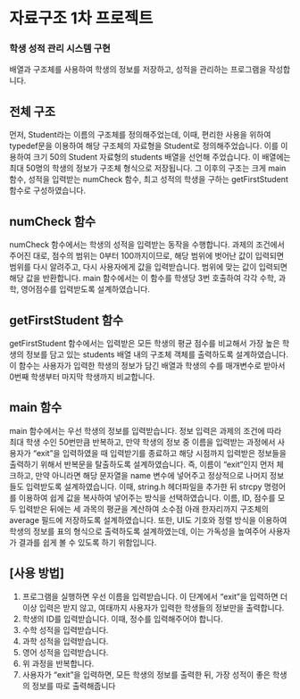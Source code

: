 # 자료구조 1차 프로젝트
### 학생 성적 관리 시스템 구현
배열과 구조체를 사용하여 학생의 정보를 저장하고, 성적을 관리하는 프로그램을 작성합니다.  

## 전체 구조
먼저, Student라는 이름의 구조체를 정의해주었는데, 이때, 편리한 사용을 위하여 typedef문을 이용하여 해당 구조체의 자료형을 Student로 정의해주었습니다.
이를 이용하여 크기 50의 Student 자료형의 students 배열을 선언해 주었습니다. 이 배열에는 최대 50명의 학생의 정보가 구조체 형식으로 저장됩니다.
그 이후의 구조는 크게 main 함수, 성적을 입력받는 numCheck 함수, 최고 성적의 학생을 구하는 getFirstStudent 함수로 구성하였습니다.

## numCheck 함수
numCheck 함수에서는 학생의 성적을 입력받는 동작을 수행합니다. 과제의 조건에서 주어진 대로, 점수의 범위는 0부터 100까지이므로,
해당 범위에 벗어난 값이 입력되면 범위를 다시 알려주고, 다시 사용자에게 값을 입력받습니다. 범위에 맞는 값이 입력되면 해당 값을 반환합니다.
main 함수에서는 이 함수를 학생당 3번 호출하여 각각 수학, 과학, 영어점수를 입력받도록 설계하였습니다.

## getFirstStudent 함수
getFirstStudent 함수에서는 입력받은 모든 학생의 평균 점수를 비교해서 가장 높은 학생의 정보를 담고 있는 students 배열 내의 구조체 객체를 출력하도록 설계하였습니다.
이 함수는 사용자가 입력한 학생의 정보가 담긴 배열과 학생의 수를 매개변수로 받아서 0번째 학생부터 마지막 학생까지 비교합니다.
 
## main 함수
main 함수에서는 우선 학생의 정보를 입력받습니다. 정보 입력은 과제의 조건에 따라 최대 학생 수인 50번만큼 반복하고, 만약 학생의 정보 중 이름을 입력받는 과정에서
사용자가 “exit”을 입력하였을 때 입력받기를 종료하고 해당 시점까지 입력받은 정보들을 출력하기 위해서 반복문을 탈출하도록 설계하였습니다.
즉, 이름이 “exit”인지 먼저 체크하고, 만약 아니라면 해당 문자열을 name 변수에 넣어주고 정상적으로 나머지 정보들도 입력받도록 설계하였습니다.
이때, string.h 헤더파일을 추가한 뒤 strcpy 명령어를 이용하여 쉽게 값을 복사하여 넣어주는 방식을 선택하였습니다.
이름, ID, 점수를 모두 입력받은 뒤에는 세 과목의 평균을 계산하여 소수점 아래 한자리까지 구조체의 average 필드에 저장하도록 설계하였습니다.
또한, UI도 기호와 정렬 방식을 이용하여 학생의 정보를 표의 형식으로 출력하도록 설계하였는데, 이는 가독성을 높여주어 사용자가 결과를 쉽게 볼 수 있도록 하기 위함입니다.

## [사용 방법]
1. 프로그램을 실행하면 우선 이름을 입력받습니다. 이 단계에서 “exit”을 입력하면 더 이상 입력은 받지 않고, 여태까지 사용자가 입력한 학생들의 정보만을 출력합니다.
2. 학생의 ID를 입력받습니다. 이때, 정수를 입력해주어야 합니다.
3. 수학 성적을 입력받습니다.
4. 과학 성적을 입력받습니다.
5. 영어 성적을 입력받습니다.
6. 위 과정을 반복합니다.
7. 사용자가 “exit”을 입력하면, 모든 학생의 정보를 출력한 뒤, 가장 성적이 좋은 학생의 정보를 따로 출력해줍니다
